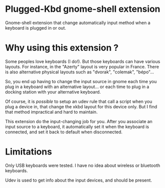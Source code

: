 # Plugged-Kbd gnome-shell extension

Gnome-shell extension that change automatically input method when a keyboard is plugged in or out.

# Why using this extension ?

Some peoples love keyboards (I do!). But those keyboards can have various layouts. For instance, in the
"Azerty" layout is very popular in France. There is also alternative physical layouts such as "dvorak", "colemak", "bépo"...

So, you end up having to change the input source in gnome each time you plug in a keyboard with an alternative layout... or
each time to plug in a docking station with your alternative keyboard.

Of course, it is _possible_ to setup an udev rule that call a script when you plug a device in, that change the xkbd layout
for this device only. But I find that method impractical and hard to maintain.

This extension do the input-changing job for you. After you associate an input source to a keyboard, it automatically set
it when the keyboard is connected, and set it back to default when disconnected.

# Limitations

Only USB keyboards were tested. I have no idea about wireless or bluetooth keyboards.

Udev is used to get info about the input devices, and should be present.

